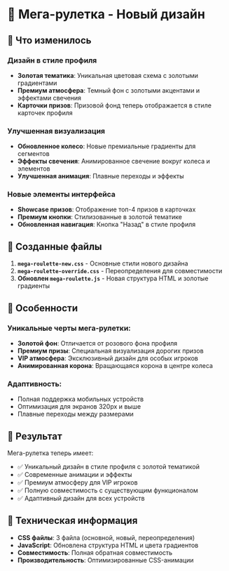 # 🎰 Мега-рулетка - Новый дизайн

## 🎨 Что изменилось

### Дизайн в стиле профиля
- **Золотая тематика**: Уникальная цветовая схема с золотыми градиентами
- **Премиум атмосфера**: Темный фон с золотыми акцентами и эффектами свечения
- **Карточки призов**: Призовой фонд теперь отображается в стиле карточек профиля

### Улучшенная визуализация
- **Обновленное колесо**: Новые премиальные градиенты для сегментов
- **Эффекты свечения**: Анимированное свечение вокруг колеса и элементов
- **Улучшенная анимация**: Плавные переходы и эффекты

### Новые элементы интерфейса
- **Showcase призов**: Отображение топ-4 призов в карточках
- **Премиум кнопки**: Стилизованные в золотой тематике
- **Обновленная навигация**: Кнопка "Назад" в стиле профиля

## 📁 Созданные файлы

1. **`mega-roulette-new.css`** - Основные стили нового дизайна
2. **`mega-roulette-override.css`** - Переопределения для совместимости
3. **Обновлен `mega-roulette.js`** - Новая структура HTML и золотые градиенты

## 🚀 Особенности

### Уникальные черты мега-рулетки:
- **Золотой фон**: Отличается от розового фона профиля
- **Премиум призы**: Специальная визуализация дорогих призов
- **VIP атмосфера**: Эксклюзивный дизайн для особых игроков
- **Анимированная корона**: Вращающаяся корона в центре колеса

### Адаптивность:
- Полная поддержка мобильных устройств
- Оптимизация для экранов 320px и выше
- Плавные переходы между размерами

## 🎯 Результат

Мега-рулетка теперь имеет:
- ✅ Уникальный дизайн в стиле профиля с золотой тематикой
- ✅ Современные анимации и эффекты
- ✅ Премиум атмосферу для VIP игроков
- ✅ Полную совместимость с существующим функционалом
- ✅ Адаптивный дизайн для всех устройств

## 🔧 Техническая информация

- **CSS файлы**: 3 файла (основной, новый, переопределения)
- **JavaScript**: Обновлена структура HTML и цвета градиентов
- **Совместимость**: Полная обратная совместимость
- **Производительность**: Оптимизированные CSS-анимации
